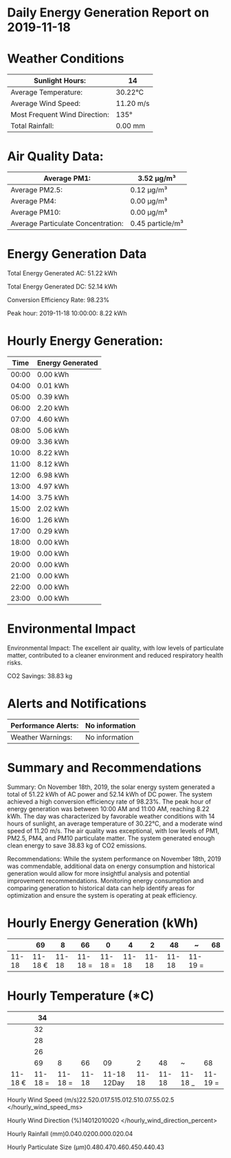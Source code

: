 # Daily Energy Generation Report on 2019-11-18

# Weather Conditions

|Sunlight Hours:|14|
|---|---|
|Average Temperature:|30.22°C|
|Average Wind Speed:|11.20 m/s|
|Most Frequent Wind Direction:|135°|
|Total Rainfall:|0.00 mm|

# Air Quality Data:

|Average PM1:|3.52 μg/m³|
|---|---|
|Average PM2.5:|0.12 μg/m³|
|Average PM4:|0.00 μg/m³|
|Average PM10:|0.00 μg/m³|
|Average Particulate Concentration:|0.45 particle/m³|

# Energy Generation Data

Total Energy Generated AC: 51.22 kWh

Total Energy Generated DC: 52.14 kWh

Conversion Efficiency Rate: 98.23%

Peak hour: 2019-11-18 10:00:00: 8.22 kWh

# Hourly Energy Generation:

|Time|Energy Generated|
|---|---|
|00:00|0.00 kWh|
|04:00|0.01 kWh|
|05:00|0.39 kWh|
|06:00|2.20 kWh|
|07:00|4.60 kWh|
|08:00|5.06 kWh|
|09:00|3.36 kWh|
|10:00|8.22 kWh|
|11:00|8.12 kWh|
|12:00|6.98 kWh|
|13:00|4.97 kWh|
|14:00|3.75 kWh|
|15:00|2.02 kWh|
|16:00|1.26 kWh|
|17:00|0.29 kWh|
|18:00|0.00 kWh|
|19:00|0.00 kWh|
|20:00|0.00 kWh|
|21:00|0.00 kWh|
|22:00|0.00 kWh|
|23:00|0.00 kWh|

# Environmental Impact

Environmental Impact: The excellent air quality, with low levels of particulate matter, contributed to a cleaner environment and reduced respiratory health risks.

CO2 Savings: 38.83 kg

# Alerts and Notifications

|Performance Alerts:|No information|
|---|---|
|Weather Warnings:|No information|

# Summary and Recommendations

Summary: On November 18th, 2019, the solar energy system generated a total of 51.22 kWh of AC power and 52.14 kWh of DC power. The system achieved a high conversion efficiency rate of 98.23%. The peak hour of energy generation was between 10:00 AM and 11:00 AM, reaching 8.22 kWh. The day was characterized by favorable weather conditions with 14 hours of sunlight, an average temperature of 30.22°C, and a moderate wind speed of 11.20 m/s. The air quality was exceptional, with low levels of PM1, PM2.5, PM4, and PM10 particulate matter. The system generated enough clean energy to save 38.83 kg of CO2 emissions.

Recommendations: While the system performance on November 18th, 2019 was commendable, additional data on energy consumption and historical generation would allow for more insightful analysis and potential improvement recommendations. Monitoring energy consumption and comparing generation to historical data can help identify areas for optimization and ensure the system is operating at peak efficiency.

# Hourly Energy Generation (kWh)

| |69|8|66|0|4|2|48|~|68|
|---|---|---|---|---|---|---|---|---|---|
|11-18|11-18 €|11-18|11-18 =|11-18 =|11-18|11-18|11-18|11-19 =| |

# Hourly Temperature (*C)

| |34| | | | | | | |
|---|---|---|---|---|---|---|---|---|
| |32| | | | | | | |
| |28| | | | | | | |
| |26| | | | | | | |
| |69|8|66|09|2|48|~|68|
|11-18 €|11-18 =|11-18 =|11-18|11-18 12Day|11-18|11-18|11-18 _|11-19 =|

Hourly Wind Speed (m/s)22.520.017.515.012.510.07.55.02.5
</hourly_wind_speed_ms>

Hourly Wind Direction (%)14012010020
</hourly_wind_direction_percent>

Hourly Rainfall (mm)0.040.0200.000.020.04

Hourly Particulate Size (µm)0.480.470.460.450.440.43